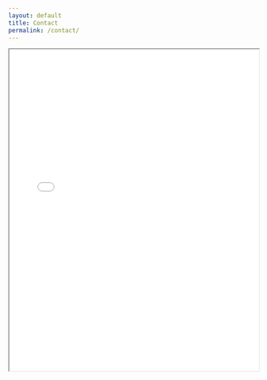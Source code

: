 ```yaml
---
layout: default
title: Contact
permalink: /contact/
---
```

<iframe src="/project/resume" width="100%" height="650px">
